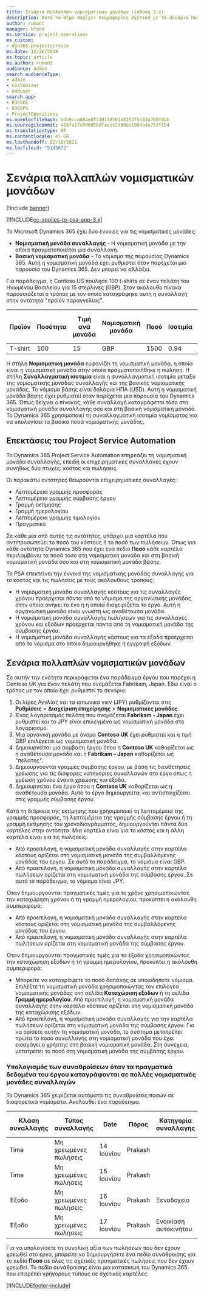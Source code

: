 ```yaml
---
title: Σενάρια πολλαπλών νομισματικών μονάδων (έκδοση 3.x)
description: Αυτό το θέμα παρέχει πληροφορίες σχετικά με τα σενάρια πολλών νομισματικών μονάδων.
author: rumant
manager: kfend
ms.service: project-operations
ms.custom:
- dyn365-projectservice
ms.date: 12/26/2018
ms.topic: article
ms.author: rumant
audience: Admin
search.audienceType:
- admin
- customizer
- enduser
search.app:
- D365CE
- D365PS
- ProjectOperations
ms.openlocfilehash: bdb9ccad84e0f510118502d4253f5c83a760f8bb
ms.sourcegitcommit: 418fa1fe9d605b8faccc2d5dee1b04b4e753f194
ms.translationtype: HT
ms.contentlocale: el-GR
ms.lasthandoff: 02/10/2021
ms.locfileid: "5145673"
---
```

# <a name="multiple-currency-scenarios"></a>Σενάρια πολλαπλών νομισματικών μονάδων

[!include [banner](../includes/psa-now-project-operations.md)]

[!INCLUDE[cc-applies-to-psa-app-3.x](../includes/cc-applies-to-psa-app-3x.md)]

Το Microsoft Dynamics 365 έχει δύο έννοιες για τις νομισματικές μονάδες:

- **Νομισματική μονάδα συναλλαγής** - Η νομισματική μονάδα με την οποία πραγματοποιείται μια συναλλαγή. 
- **Βασική νομισματική μονάδα** - Το νόμισμα της παρουσίας Dynamics 365. Αυτή η νομισματική μονάδα έχει ρυθμιστεί όταν παρέχεται μια παρουσία του Dynamics 365. Δεν μπορεί να αλλάξει.

Για παράδειγμα, η Contoso US πούλησε 100 t-shirts σε έναν πελάτη του Ηνωμένου Βασιλείου για 15 στερλίνες (GBP). Στον ακόλουθο πίνακα παρουσιάζεται ο τρόπος με τον οποίο καταγράφηκε αυτή η συναλλαγή στην οντότητα "προϊόν παραγγελίας".

| Προϊόν | Ποσότητα | Τιμή ανά μονάδα | Νομισματική μονάδα | Ποσό | Ισοτιμία | Τιμή ανά μονάδα (Βάση)| Ποσό (Βάση)|
|---------|----------|----------------|----------|--------|---------------|----------------------|--------------|
| T-shirt | 100      | 15             | GBP      | 1500   | 0.94          | $17,25               | $1725       |

Η στήλη **Νομισματική μονάδα** εμφανίζει τη νομισματική μονάδα, η οποία είναι η νομισματική μονάδα στην οποία πραγματοποιήθηκε η πώληση. Η στήλη **Συναλλαγματική ισοτιμία** είναι η συναλλαγματική ισοτιμία μεταξύ της νομισματικής μονάδας συναλλαγής και της βασικής νομισματικής μονάδας. Το νόμισμα βάσης είναι δολάρια ΗΠΑ (USD). Αυτή η νομισματική μονάδα βάσης έχει ρυθμιστεί όταν παρέχεται μια παρουσία του Dynamics 365.
Όπως δείχνει ο πίνακας, κάθε συναλλαγή καταγράφεται τόσο στη νομισματική μονάδα συναλλαγής όσο και στη βασική νομισματική μονάδα. Το Dynamics 365 χρησιμοποιεί τη συναλλαγματική ισοτιμία νομίσματος για να υπολογίσει τα βασικά ποσά νομισματικής μονάδας.

## <a name="project-service-automation-extensions"></a>Επεκτάσεις του Project Service Automation

Το Dynamics 365 Project Service Automation επηρεάζει τη νομισματική μονάδα συναλλαγής, επειδή οι επιχειρηματικές συναλλαγές έχουν συνήθως δύο πτυχές: κόστος και πωλήσεις.

Οι παρακάτω οντότητες θεωρούνται επιχειρηματικές συναλλαγές:

- Λεπτομέρεια γραμμής προσφοράς
- Λεπτομέρεια γραμμής σύμβασης έργου
- Γραμμή εκτίμησης
- Γραμμή ημερολογίου
- Λεπτομέρεια γραμμής τιμολογίου
- Πραγματικό

Σε κάθε μία από αυτές τις οντότητες, υπάρχει μια καρτέλα που αντιπροσωπεύει το ποσό του κόστους ή το ποσό των πωλήσεων. Όπως για κάθε οντότητα Dynamics 365 που έχει ένα πεδίο **Ποσό** κάθε καρτέλα περιλαμβάνει τα ποσά τόσο στη νομισματική μονάδα και στη βασική νομισματική μονάδα όσο και στη νομισματική μονάδα βάσης. 

Το PSA επεκτείνει την έννοια της νομισματικής μονάδας συναλλαγής για το κόστος και τις πωλήσεις με τους ακόλουθους τρόπους:

- Η νομισματική μονάδα συναλλαγής κόστους για τις συναλλαγές χρόνου προέρχεται πάντα από το νόμισμα της οργανωτικής μονάδας στην οποία ανήκει το έγο ή η οποία διαχειρίζεται το έργο. Αυτή η οργανωτική μονάδα είναι γνωστή ως αναθέτουσα μονάδα.
- Η νομισματική μονάδα συναλλαγής πωλήσεων για τις συναλλαγές χρόνου και εξόδων προέρχεται πάντα από τη νομισματική μονάδα της σύμβασης έργου.
- Η νομισματική μονάδα συναλλαγής κόστους για τα έξοδα προέρχεται από το νόμισμα στο οποίο δημιουργήθηκε η εγγραφή εξόδων.

## <a name="multiple-currency-scenario"></a>Σενάρια πολλαπλών νομισματικών μονάδων

Σε αυτήν την ενότητα περιγράφεται ένα παράδειγμα έργου που παρέχει η Contoso UK για έναν πελάτη που ονομάζεται Fabrikam, Japan. Εδώ είναι ο τρόπος με τον οποίο έχει ρυθμιστεί το σενάριο:

1. Οι λίρες Αγγλίας και τα ιαπωνικά γιεν (JPY) ρυθμίζονται στις **Ρυθμίσεις** \> **Διαχείριση επιχείρησης** \> **Νομισματικές μονάδες**. 
2. Ένας λογαριασμός πελάτη που ονομάζεται **Fabrikam - Japan** έχει ρυθμιστεί και το JPY είναι επιλεγμένο ως νομισματική μονάδα στο λογαριασμό.
3. Μια οργανική μονάδα με όνομα **Contoso UK** έχει ρυθμιστεί και η τιμή GBP επιλέγεται ως νομισματική μονάδα.
4. Δημιουργείται μια σύμβαση έργου όπου η **Contoso UK** καθορίζεται ως η αναθέτουσα μονάδα και η **Fabrikam – Japan** καθορίζεται ως "πελάτης".
5. Δημιουργούνται γραμμές σύμβασης έργου, με βάση τις διευθετήσεις χρέωσης για τις διάφορες κατηγορίες συναλλαγών στο έργο όπως η χρέωση χρόνου έναντι χρέωσης για έξοδα.
6. Δημιουργείται ένα έργο όπου η **Contoso UK** καθορίζεται ως η αναθέτουσα μονάδα. Αυτό το έργο δημιουργείται και αντιστοιχίζεται στις γραμμές σύμβασης έργου.


Κατά τη διάρκεια της εκτίμησης που χρησιμοποιεί τη λεπτομέρεια της γραμμής προσφοράς, τη λεπτομέρεια της γραμμής σύμβασης έργου ή τη γραμμή εκτίμησης του χρονοδιαγράμματος, δημιουργούνται πάντα δύο καρτέλες στην οντότητα. Μια καρτέλα είναι για το κόστος και η άλλη καρτέλα είναι για τις πωλήσεις.

- Από προεπιλογή, η νομισματική μονάδα συναλλαγής στην καρτέλα κόστους ορίζεται στη νομισματική μονάδα της συμβαλλόμενης μονάδας του έργου. Σε αυτό το παράδειγμα, το νόμισμα είναι GBP.
- Από προεπιλογή, η νομισματική μονάδα συναλλαγής στην καρτέλα πωλήσεων ορίζεται στη νομισματική μονάδα της σύμβασης έργου. Σε αυτό το παράδειγμα, το νόμισμα είναι JPY.

Όταν δημιουργούνται πραγματικές τιμές για το χρόνο χρησιμοποιώντας την καταχώρηση χρόνου ή τη γραμμή ημερολογίου, προκύπτει η ακόλουθη συμπεριφορά:

- Από προεπιλογή, η νομισματική μονάδα συναλλαγής στην καρτέλα κόστους ορίζεται στη νομισματική μονάδα της συμβαλλόμενης μονάδας του έργου.
- Από προεπιλογή, η νομισματική μονάδα συναλλαγής στην καρτέλα πωλήσεων ορίζεται στη νομισματική μονάδα της σύμβασης έργου.

Όταν δημιουργούνται πραγματικές τιμές για τα έξοδα χρησιμοποιώντας την καταχώρηση εξόδων ή τη γραμμή ημερολογίου, προκύπτει η ακόλουθη συμπεριφορά:

- Μπορείτε να καταγράψετε το ποσό δαπάνης σε οποιοδήποτε νόμισμα. Επιλέξτε τη νομισματική μονάδα χρησιμοποιώντας τον επιλογέα νομισματικής μονάδας στη σελίδα **Καταχώριση εξόδων** ή τη σελίδα **Γραμμή ημερολογίου**. Από προεπιλογή, η νομισματική μονάδα συναλλαγής στην καρτέλα κόστους ορίζεται στη νομισματική μονάδα της καταχώρισης εξόδων. 
- Από προεπιλογή, η νομισματική μονάδα συναλλαγής για την καρτέλα πωλήσεων ορίζεται στη νομισματική μονάδα της σύμβασης έργου. Για να ορίσετε αυτήν τη νομισματική μονάδα, το σύστημα μετατρέπει πρώτα το ποσό συναλλαγής στη νομισματική μονάδα που έχει εισαγάγει ο χρήστης στη βασική νομισματική μονάδα. Στη συνέχεια, μετατρέπει το ποσό στη νομισματική μονάδα της σύμβασης έργου. 

### <a name="computing-roll-ups-when-project-actuals-are-recorded-in-multiple-transaction-currencies"></a>Υπολογισμός των συναθροίσεων όταν τα πραγματικά δεδομένα του έργου καταγράφονται σε πολλές νομισματικές μονάδες συναλλαγών

Το Dynamics 365 χειρίζεται αυτόματα τις συναθροίσεις ποσών σε διαφορετικά νομίσματα. Ακολουθεί ένα παράδειγμα.

| Κλάση συναλλαγής | Τύπος συναλλαγής| Date   | Πόρος | Κατηγορία συναλλαγής | Ποσότητα | Τιμή μονάδας | Ποσό      | Ισοτιμία | Ποσό στη βάση |
|-------------------|------------------|--------|----------|----------------------|----------|--------------|-------------|---------------|----------------|
| Time              | Μη χρεωμένες πωλήσεις   | 14 Ιουνίου | Prakash  |                      | 8 ώρες    | 20.000 JPY    | 160.000 JPY | 123           | 1.300,81 USD    |
| Time              | Μη χρεωμένες πωλήσεις   | 15 Ιουνίου | Prakash  |                      | 8 ώρες    | 20.000 JPY    | 160.000 JPY | 123           | 1.300,81 USD    |
| Έξοδο           | Μη χρεωμένες πωλήσεις   | 16 Ιουνίου | Prakash  | Ξενοδοχείο                | 1 ea     | 250 EUR      | 250 EUR     | 0.94          | 265,95 USD     |
| Έξοδο           | Μη χρεωμένες πωλήσεις   | 17 Ιουνίου | Prakash  | Ενοικίαση αυτοκινήτου           | 1 ea     | 150 EUR      | 150 EUR     | 0.94          | 159,57 USD     |

Για να υπολογίσετε τη συνολική αξία των πωλήσεων που δεν έχουν χρεωθεί στο έργο, μπορείτε να δημιουργήσετε ένα πεδίο συνάθροισης για το πεδίο **Ποσό** σε όλες τις σχετικές πραγματικές πωλήσεις που δεν έχουν χρεωθεί. Το πεδίο συνάθροισης είναι μια κατασκευή του Dynamics 365 που επιτρέπει γρήγορους τύπους σε σχετικές καρτέλες.


[!INCLUDE[footer-include](../includes/footer-banner.md)]